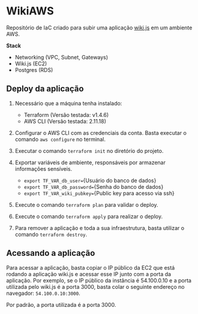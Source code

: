 # WikiAWS
Repositório de IaC criado para subir uma aplicação [wiki.js](https://js.wiki/) em um ambiente AWS.

**Stack**
- Networking (VPC, Subnet, Gateways)
- Wiki.js (EC2)
- Postgres (RDS)

## Deploy da aplicação

1. Necessário que a máquina tenha instalado:
   - Terraform (Versão testada: v1.4.6)
   - AWS CLI (Versão testada: 2.11.18)


2. Configurar o AWS CLI com as credenciais da conta. Basta executar o comando `aws configure` no terminal.

3. Executar o comando `terraform init` no diretório do projeto.

4. Exportar variáveis de ambiente, responsáveis por armazenar informações sensíveis.

   - `export TF_VAR_db_user=`{Usuário do banco de dados}
   - `export TF_VAR_db_password=`{Senha do banco de dados}
   - `export TF_VAR_wiki_pubkey=`{Public key para acesso via ssh}

5. Execute o comando `terraform plan` para validar o deploy.

6. Execute o comando `terraform apply` para realizar o deploy.

7. Para remover a aplicação e toda a sua infraestrutura, basta utilizar o comando `terraform destroy`.

## Acessando a aplicação

Para acessar a aplicação, basta copiar o IP público da EC2 que está rodando a aplicação wiki.js e acessar esse IP junto com a porta da aplicação. Por exemplo, se o IP público da instância é 54.100.0.10 e a porta utilizada pelo wiki.js é a porta 3000, basta colar o seguinte endereço no navegador: `54.100.0.10:3000`.

Por padrão, a porta utilizada é a porta 3000.




<!-- # WikiAWS
Repositorio de Iaac criado para subir uma aplicacao [wiki.js](https://js.wiki/) em um ambiente AWS.

**Stack**
- Networking (VPC, Subnet, Gateways)
- Wiki.js (EC2) 
- Postgres (RDS) 

## Deploy da aplicacao

1. Nescessario que a maquina tenha instalado:
    - Terraform (Versao testada: v1.4.6)
    - AWS CLI (Versao testada: 2.11.18)
  

2. Configurar o AWS CLI com as credenciais da conta, basta executar no terminal o comando ```aws configure```.

3. Executar o comando ```terraform init``` no diretorio do projeto.

4. Exportar variaveis de ambiente, reponsaveis por amazenar informacoes sensiveis.

    - ```export TF_VAR_db_user=```{Usuario do banco de dados}
    - ```export TF_VAR_db_password=```{Senha do banco de dados}
    - ``` export TF_VAR_wiki_pubkey=```{Public key para acesso via ssh}

5. Execute o comando ```terraform plan``` para validar o deploy.

6. Execute o comando ```terraform apply``` para realizar deploy.

7. Para remover a aplicacao e toda sua infraestrutura, basta utilizar o comando ```terraform destroy```.

## Acessando a aplicacao

Para acessar a aplicacao basta copiar o ip publico da EC2 que esta rodando a aplicacao wiki.js e acessar esse ip junto com a porta da aplicacao. Por exemplo, se o ip publico da instancia e 54.100.0.10 e porta utilizada pelo wiki.js e a por 300. Basta colar o seguinte endereco no browser 54.100.0.10:3000.

Por padrao a porta utilizada e a porta 3000. -->
